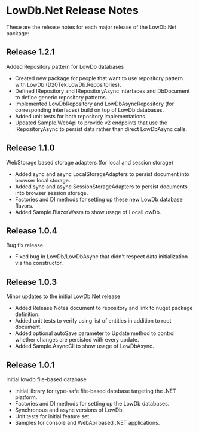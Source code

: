 # LowDb.Net Release Notes
These are the release notes for each major release of the LowDb.Net package:

## Release 1.2.1
Added Repository pattern for LowDb databases

- Created new package for people that want to use repository pattern with LowDb (D20Tek.LowDb.Repositories).
- Defined IRepository and IRepositoryAsync interfaces and DbDocument to define generic repository patterns.
- Implemented LowDbRepository and LowDbAsyncRepository (for corresponding interfaces) build on top of LowDb databases.
- Added unit tests for both repository implementations.
- Updated Sample.WebApi to provide v2 endpoints that use the IRepositoryAsync to persist data rather than direct LowDbAsync calls.
  
## Release 1.1.0
WebStorage based storage adapters (for local and session storage)

- Added sync and async LocalStorageAdapters to persist document into browser local storage.
- Added sync and async SessionStorageAdapters to persist documents into browser session storage.
- Factories and DI methods for setting up these new LowDb database flavors.
- Added Sample.BlazorWasm to show usage of LocalLowDb.

## Release 1.0.4
Bug fix release

- Fixed bug in LowDb/LowDbAsync that didn't respect data initialization via the constructor.

## Release 1.0.3
Minor updates to the initial LowDb.Net release

- Added Release Notes document to repository and link to nuget package definition.
- Added unit tests to verify using list of entities in addition to root document.
- Added optional autoSave parameter to Update method to control whether changes are persisted with every update.
- Added Sample.AsyncCli to show usage of LowDbAsync.

## Release 1.0.1
Initial lowdb file-based database

- Initial library for type-safe file-based database targeting the .NET platform.
- Factories and DI methods for setting up the LowDb databases.
- Synchronous and async versions of  LowDb.
- Unit tests for initial feature set.
- Samples for console and WebApi based .NET applications.
